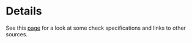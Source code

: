 Details
=======

See this [page](http://www.graphicdimensions.net/check21.aspx) for a look at some check specifications and links to other sources.

